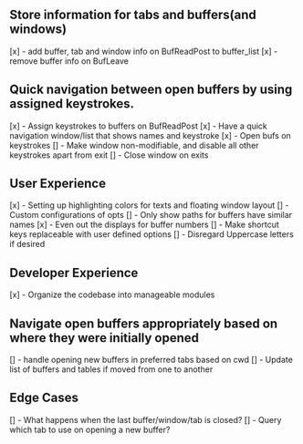 
## Store information for tabs and buffers(and windows)
[x] - add buffer, tab and window info on BufReadPost to buffer_list
[x] - remove buffer info on BufLeave

## Quick navigation between open buffers by using assigned keystrokes.
[x] - Assign keystrokes to buffers on BufReadPost
[x] - Have a quick navigation window/list that shows names and keystroke
[x] - Open bufs on keystrokes
[] - Make window non-modifiable, and disable all other keystrokes apart from exit
[] - Close window on exits

## User Experience
[x] - Setting up highlighting colors for texts and floating window layout
[] - Custom configurations of opts
[] - Only show paths for buffers have similar names
[x] - Even out the displays for buffer numbers
[] - Make shortcut keys replaceable with user defined options
[] - Disregard Uppercase letters if desired

## Developer Experience
[x] - Organize the codebase into manageable modules

## Navigate open buffers appropriately based on where they were initially opened
[] - handle opening new buffers in preferred tabs based on cwd
[] - Update list of buffers and tables if moved from one to another

## Edge Cases
[] - What happens when the last buffer/window/tab is closed?
[] - Query which tab to use on opening a new buffer?


